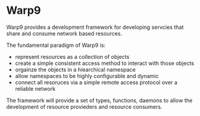 # Warp9

Warp9 provides a development framework for developing servcies that share and consume network based resources.

The fundamental paradigm of Warp9 is:

- represent resources as a collection of objects
- create a simple consistent access method to interact with those objects
- orgainze the objects in a hiearchical namespace
- allow namespaces to be highly configurable and dynamic
- connect all resoruces via a simple remote access protocol over a reliable network

The framework will provide a set of types, functions, daemons to allow the development of resource provieders and resource consumers. 

